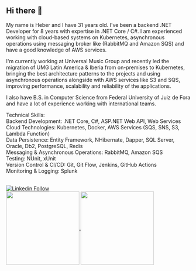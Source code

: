 ## Hi there 👋

<!--
**hfmarques/hfmarques** is a ✨ _special_ ✨ repository because its `README.md` (this file) appears on your GitHub profile.

Here are some ideas to get you started:

- 🔭 I’m currently working on ...
- 🌱 I’m currently learning ...
- 👯 I’m looking to collaborate on ...
- 🤔 I’m looking for help with ...
- 💬 Ask me about ...
- 📫 How to reach me: ...
- 😄 Pronouns: ...
- ⚡ Fun fact: ...
-->

My name is Heber and I have 31 years old. I've been a backend .NET Developer for 8 years with expertise in .NET Core / C#. I am experienced working with cloud-based systems on Kubernetes, asynchronous operations using messaging broker like (RabbitMQ and Amazon SQS) and have a good knowledge of AWS services.

I'm currently working at Universal Music Group and recently led the migration of UMG Latin America & Iberia from on-premises to Kubernetes, bringing the best architecture patterns to the projects and using asynchronous operations alongside with AWS services like S3 and SQS, improving performance, scalability and reliability of the applications.

I also have B.S. in Computer Science from Federal University of Juiz de Fora and have a lot of experience working with international teams.

Technical Skills:
<br/>Backend Development: .NET Core, C#, ASP.NET Web API, Web Services
<br/>Cloud Technologies: Kubernetes, Docker, AWS Services (SQS, SNS, S3, Lambda Function)
<br/>Data Persistence: Entity Framework, NHibernate, Dapper, SQL Server, Oracle, Db2, PostgreSQL, Redis
<br/>Messaging & Asynchronous Operations: RabbitMQ, Amazon SQS
<br/>Testing: NUnit, xUnit
<br/>Version Control & CI/CD: Git, Git Flow, Jenkins, GitHub Actions
<br/>Monitoring & Logging: Splunk

<br/>
<a href="https://www.linkedin.com/in/heber-marques-15371572/">
  <img src="https://img.shields.io/badge/Follow%20me%20-black?style=for-the-badge&logo=Linkedin" alt="Linkedin Follow">
</a>

<br/>
<a href="https://github.com/anuraghazra/github-readme-stats">
  <img height=200 align="center" src="https://github-readme-stats.vercel.app/api?username=hfmarques&rank_icon=github&theme=transparent" />
</a>
<a href="https://github.com/anuraghazra/convoychat">
  <img height=200 align="center" src="https://github-readme-stats.vercel.app/api/top-langs?username=hfmarques&layout=compact&langs_count=8&card_width=320&theme=transparent" />
</a>
